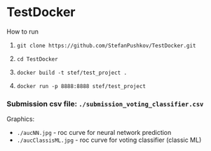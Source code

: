 # TestDocker

How to run

1. `git clone https://github.com/StefanPushkov/TestDocker.git`

2. `cd TestDocker`

3. `docker build -t stef/test_project .`


4. `docker run -p 8888:8888 stef/test_project`


### Submission csv file: `./submission_voting_classifier.csv`

Graphics: 
-  `./aucNN.jpg` - roc curve for neural network prediction
-  `./aucClassisML.jpg` - roc curve for voting classifier (classic ML)

